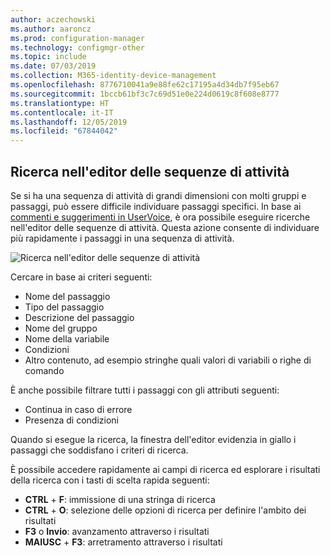 ```yaml
---
author: aczechowski
ms.author: aaroncz
ms.prod: configuration-manager
ms.technology: configmgr-other
ms.topic: include
ms.date: 07/03/2019
ms.collection: M365-identity-device-management
ms.openlocfilehash: 8776710041a9e88fe62c17195a4d34db7f95eb67
ms.sourcegitcommit: 1bccb61bf3c7c69d51e0e224d0619c8f608e8777
ms.translationtype: HT
ms.contentlocale: it-IT
ms.lasthandoff: 12/05/2019
ms.locfileid: "67844042"
---
```

## <a name="bkmk_tsedit"></a>Ricerca nell'editor delle sequenze di attività

<!--4621085-->

Se si ha una sequenza di attività di grandi dimensioni con molti gruppi e passaggi, può essere difficile individuare passaggi specifici. In base ai [commenti e suggerimenti in UserVoice](https://configurationmanager.uservoice.com/forums/300492-ideas/suggestions/10015995-task-sequence-editor-search), è ora possibile eseguire ricerche nell'editor delle sequenze di attività. Questa azione consente di individuare più rapidamente i passaggi in una sequenza di attività.

![Ricerca nell'editor delle sequenze di attività](../../media/4621085-task-sequence-search.png)

Cercare in base ai criteri seguenti:

- Nome del passaggio
- Tipo del passaggio
- Descrizione del passaggio
- Nome del gruppo
- Nome della variabile
- Condizioni
- Altro contenuto, ad esempio stringhe quali valori di variabili o righe di comando

È anche possibile filtrare tutti i passaggi con gli attributi seguenti:

- Continua in caso di errore
- Presenza di condizioni

Quando si esegue la ricerca, la finestra dell'editor evidenzia in giallo i passaggi che soddisfano i criteri di ricerca.

È possibile accedere rapidamente ai campi di ricerca ed esplorare i risultati della ricerca con i tasti di scelta rapida seguenti:

- **CTRL** + **F**: immissione di una stringa di ricerca
- **CTRL** + **O**: selezione delle opzioni di ricerca per definire l'ambito dei risultati
- **F3** o **Invio**: avanzamento attraverso i risultati
- **MAIUSC** + **F3**: arretramento attraverso i risultati
